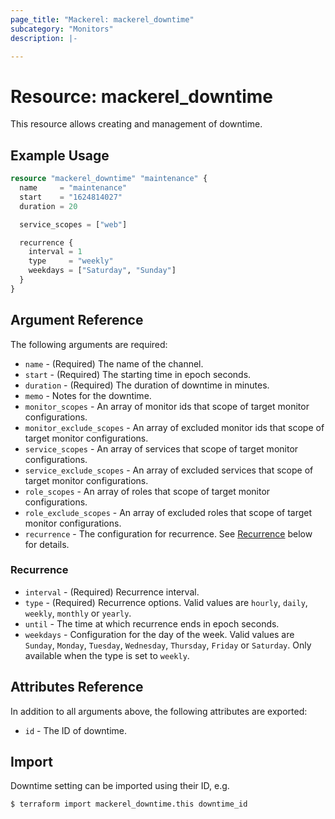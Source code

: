 ```yaml
---
page_title: "Mackerel: mackerel_downtime"
subcategory: "Monitors"
description: |-

---
```


# Resource: mackerel_downtime

This resource allows creating and management of downtime.

## Example Usage

```terraform
resource "mackerel_downtime" "maintenance" {
  name     = "maintenance"
  start    = "1624814027"
  duration = 20

  service_scopes = ["web"]

  recurrence {
    interval = 1
    type     = "weekly"
    weekdays = ["Saturday", "Sunday"]
  }
}
```

## Argument Reference

The following arguments are required:

* `name` - (Required) The name of the channel.
* `start` - (Required) The starting time in epoch seconds.
* `duration` - (Required) The duration of downtime in minutes.
* `memo` - Notes for the downtime.
* `monitor_scopes` - An array of monitor ids that scope of target monitor configurations.
* `monitor_exclude_scopes` - An array of excluded monitor ids that scope of target monitor configurations.
* `service_scopes` - An array of services that scope of target monitor configurations.
* `service_exclude_scopes` - An array of excluded services that scope of target monitor configurations.
* `role_scopes` - An array of roles that scope of target monitor configurations.
* `role_exclude_scopes` - An array of excluded roles that scope of target monitor configurations.
* `recurrence` - The configuration for recurrence. See [Recurrence](#recurrence) below for details.

### Recurrence

* `interval` - (Required) Recurrence interval.
* `type` - (Required) Recurrence options. Valid values are `hourly`, `daily`, `weekly`, `monthly` or `yearly`.
* `until` - The time at which recurrence ends in epoch seconds.
* `weekdays` - Configuration for the day of the week. Valid values are `Sunday`, `Monday`, `Tuesday`, `Wednesday`, `Thursday`, `Friday` or `Saturday`. Only available when the type is set to `weekly`.

## Attributes Reference

In addition to all arguments above, the following attributes are exported:

* `id` - The ID of downtime.

## Import

Downtime setting can be imported using their ID, e.g.

```
$ terraform import mackerel_downtime.this downtime_id
```
